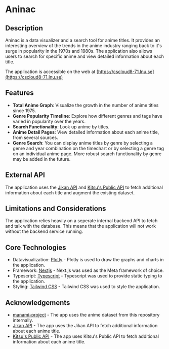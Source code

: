 # Aninac

## Description

Aninac is a data visualizer and a search tool for anime titles. It provides an interesting overview of the trends in the anime industry ranging back to it's surge in popularity in the 1970s and 1980s. The application also allows users to search for specific anime and view detailed information about each title.

The application is accessible on the web at [https://cscloud8-71.lnu.se](https://cscloud8-71.lnu.se)

## Features

- **Total Anime Graph**: Visualize the growth in the number of anime titles since 1975.
- **Genre Popularity Timeline**: Explore how different genres and tags have varied in popularity over the years.
- **Search Functionality**: Look up anime by titles.
- **Anime Detail Pages**: View detailed information about each anime title, from several sources.
- **Genre Search**: You can display anime titles by genre by selecting a genre and year combination on the timechart or by selecting a genre tag on an individual anime page.   More robust search functionality by genre may be added in the future.

## External API

The application uses the [Jikan API](https://jikan.moe/) and [Kitsu's Public API](https://kitsu.docs.apiary.io/) to fetch additional information about each title and augment the existing dataset.

## Limitations and Considerations

The application relies heavily on a seperate internal backend API to fetch and talk with the database. This means that the application will not work without the backend service running.

## Core Technologies

- Datavisualization: [Plotly](https://plotly.com/) - Plotly is used to draw the graphs and charts in the application.
- Framework: [Nextjs](https://nextjs.org/) - Next.js was used as the Meta framework of choice.
- Typescript: [Typescript](https://www.typescriptlang.org/) - Typescript was used to provide static typing to the application.
- Styling: [Tailwind CSS](https://tailwindcss.com/) - Tailwind CSS was used to style the application.

## Acknowledgements

- [manami-project](https://github.com/manami-project/anime-offline-database) - The app uses the anime dataset from this repository internally.
- [Jikan API](https://jikan.moe/) - The app uses the Jikan API to fetch additional information about each anime title.
- [Kitsu's Public API](https://kitsu.docs.apiary.io/) - The app uses Kitsu's Public API to fetch additional information about each anime title.